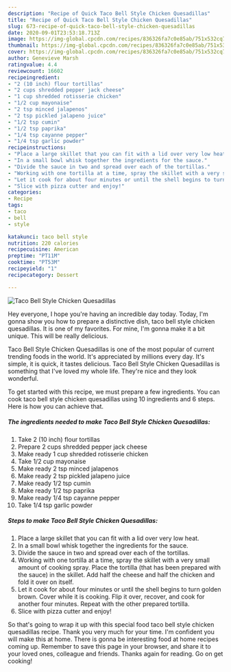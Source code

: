 ```yaml
---
description: "Recipe of Quick Taco Bell Style Chicken Quesadillas"
title: "Recipe of Quick Taco Bell Style Chicken Quesadillas"
slug: 673-recipe-of-quick-taco-bell-style-chicken-quesadillas
date: 2020-09-01T23:53:18.713Z
image: https://img-global.cpcdn.com/recipes/836326fa7c0e85ab/751x532cq70/taco-bell-style-chicken-quesadillas-recipe-main-photo.jpg
thumbnail: https://img-global.cpcdn.com/recipes/836326fa7c0e85ab/751x532cq70/taco-bell-style-chicken-quesadillas-recipe-main-photo.jpg
cover: https://img-global.cpcdn.com/recipes/836326fa7c0e85ab/751x532cq70/taco-bell-style-chicken-quesadillas-recipe-main-photo.jpg
author: Genevieve Marsh
ratingvalue: 4.4
reviewcount: 16602
recipeingredient:
- "2 (10 inch) flour tortillas"
- "2 cups shredded pepper jack cheese"
- "1 cup shredded rotisserie chicken"
- "1/2 cup mayonaise"
- "2 tsp minced jalapenos"
- "2 tsp pickled jalapeno juice"
- "1/2 tsp cumin"
- "1/2 tsp paprika"
- "1/4 tsp cayanne pepper"
- "1/4 tsp garlic powder"
recipeinstructions:
- "Place a large skillet that you can fit with a lid over very low heat."
- "In a small bowl whisk together the ingredients for the sauce."
- "Divide the sauce in two and spread over each of the tortillas."
- "Working with one tortilla at a time, spray the skillet with a very small amount of cooking spray. Place the tortilla (that has been prepared with the sauce) in the skillet. Add half the cheese and half the chicken and fold it over on itself."
- "Let it cook for about four minutes or until the shell begins to turn golden brown. Cover while it is cooking. Flip it over, recover, and cook for another four minutes. Repeat with the other prepared tortilla."
- "Slice with pizza cutter and enjoy!"
categories:
- Recipe
tags:
- taco
- bell
- style

katakunci: taco bell style 
nutrition: 220 calories
recipecuisine: American
preptime: "PT11M"
cooktime: "PT53M"
recipeyield: "1"
recipecategory: Dessert

---
```



![Taco Bell Style Chicken Quesadillas](https://img-global.cpcdn.com/recipes/836326fa7c0e85ab/751x532cq70/taco-bell-style-chicken-quesadillas-recipe-main-photo.jpg)

Hey everyone, I hope you're having an incredible day today. Today, I'm gonna show you how to prepare a distinctive dish, taco bell style chicken quesadillas. It is one of my favorites. For mine, I'm gonna make it a bit unique. This will be really delicious.

Taco Bell Style Chicken Quesadillas is one of the most popular of current trending foods in the world. It's appreciated by millions every day. It's simple, it is quick, it tastes delicious. Taco Bell Style Chicken Quesadillas is something that I've loved my whole life. They're nice and they look wonderful.




To get started with this recipe, we must prepare a few ingredients. You can cook taco bell style chicken quesadillas using 10 ingredients and 6 steps. Here is how you can achieve that.

<!--inarticleads1-->

##### The ingredients needed to make Taco Bell Style Chicken Quesadillas:

1. Take 2 (10 inch) flour tortillas
1. Prepare 2 cups shredded pepper jack cheese
1. Make ready 1 cup shredded rotisserie chicken
1. Take 1/2 cup mayonaise
1. Make ready 2 tsp minced jalapenos
1. Make ready 2 tsp pickled jalapeno juice
1. Make ready 1/2 tsp cumin
1. Make ready 1/2 tsp paprika
1. Make ready 1/4 tsp cayanne pepper
1. Take 1/4 tsp garlic powder




<!--inarticleads2-->

##### Steps to make Taco Bell Style Chicken Quesadillas:

1. Place a large skillet that you can fit with a lid over very low heat.
1. In a small bowl whisk together the ingredients for the sauce.
1. Divide the sauce in two and spread over each of the tortillas.
1. Working with one tortilla at a time, spray the skillet with a very small amount of cooking spray. Place the tortilla (that has been prepared with the sauce) in the skillet. Add half the cheese and half the chicken and fold it over on itself.
1. Let it cook for about four minutes or until the shell begins to turn golden brown. Cover while it is cooking. Flip it over, recover, and cook for another four minutes. Repeat with the other prepared tortilla.
1. Slice with pizza cutter and enjoy!




So that's going to wrap it up with this special food taco bell style chicken quesadillas recipe. Thank you very much for your time. I'm confident you will make this at home. There is gonna be interesting food at home recipes coming up. Remember to save this page in your browser, and share it to your loved ones, colleague and friends. Thanks again for reading. Go on get cooking!
